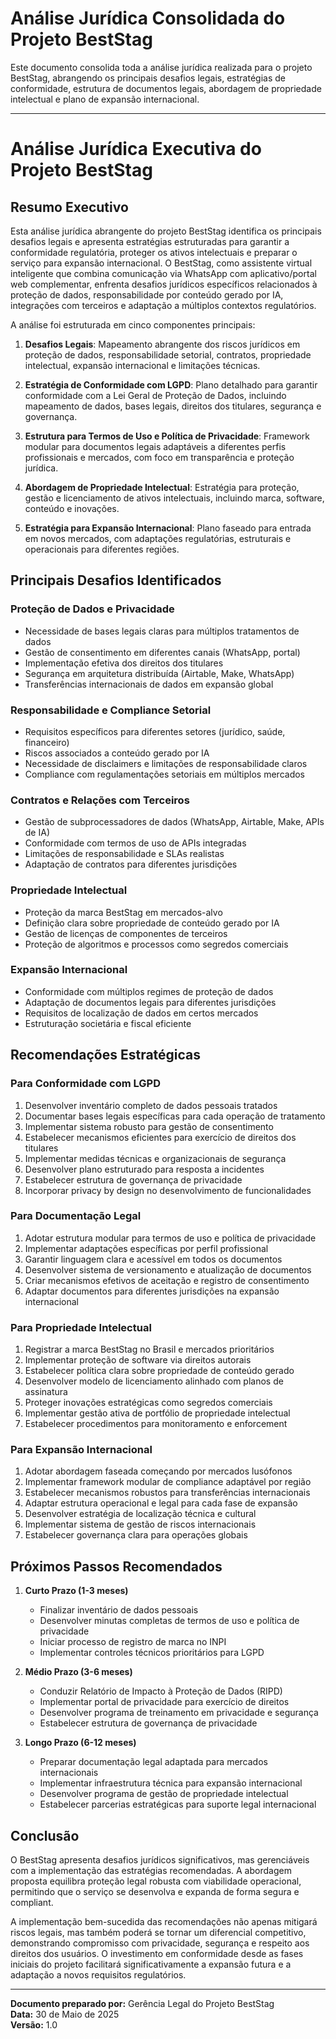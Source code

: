 # Análise Jurídica Consolidada do Projeto BestStag

Este documento consolida toda a análise jurídica realizada para o projeto BestStag, abrangendo os principais desafios legais, estratégias de conformidade, estrutura de documentos legais, abordagem de propriedade intelectual e plano de expansão internacional.

---

# Análise Jurídica Executiva do Projeto BestStag

## Resumo Executivo

Esta análise jurídica abrangente do projeto BestStag identifica os principais desafios legais e apresenta estratégias estruturadas para garantir a conformidade regulatória, proteger os ativos intelectuais e preparar o serviço para expansão internacional. O BestStag, como assistente virtual inteligente que combina comunicação via WhatsApp com aplicativo/portal web complementar, enfrenta desafios jurídicos específicos relacionados à proteção de dados, responsabilidade por conteúdo gerado por IA, integrações com terceiros e adaptação a múltiplos contextos regulatórios.

A análise foi estruturada em cinco componentes principais:

1. **Desafios Legais**: Mapeamento abrangente dos riscos jurídicos em proteção de dados, responsabilidade setorial, contratos, propriedade intelectual, expansão internacional e limitações técnicas.

2. **Estratégia de Conformidade com LGPD**: Plano detalhado para garantir conformidade com a Lei Geral de Proteção de Dados, incluindo mapeamento de dados, bases legais, direitos dos titulares, segurança e governança.

3. **Estrutura para Termos de Uso e Política de Privacidade**: Framework modular para documentos legais adaptáveis a diferentes perfis profissionais e mercados, com foco em transparência e proteção jurídica.

4. **Abordagem de Propriedade Intelectual**: Estratégia para proteção, gestão e licenciamento de ativos intelectuais, incluindo marca, software, conteúdo e inovações.

5. **Estratégia para Expansão Internacional**: Plano faseado para entrada em novos mercados, com adaptações regulatórias, estruturais e operacionais para diferentes regiões.

## Principais Desafios Identificados

### Proteção de Dados e Privacidade
- Necessidade de bases legais claras para múltiplos tratamentos de dados
- Gestão de consentimento em diferentes canais (WhatsApp, portal)
- Implementação efetiva dos direitos dos titulares
- Segurança em arquitetura distribuída (Airtable, Make, WhatsApp)
- Transferências internacionais de dados em expansão global

### Responsabilidade e Compliance Setorial
- Requisitos específicos para diferentes setores (jurídico, saúde, financeiro)
- Riscos associados a conteúdo gerado por IA
- Necessidade de disclaimers e limitações de responsabilidade claros
- Compliance com regulamentações setoriais em múltiplos mercados

### Contratos e Relações com Terceiros
- Gestão de subprocessadores de dados (WhatsApp, Airtable, Make, APIs de IA)
- Conformidade com termos de uso de APIs integradas
- Limitações de responsabilidade e SLAs realistas
- Adaptação de contratos para diferentes jurisdições

### Propriedade Intelectual
- Proteção da marca BestStag em mercados-alvo
- Definição clara sobre propriedade de conteúdo gerado por IA
- Gestão de licenças de componentes de terceiros
- Proteção de algoritmos e processos como segredos comerciais

### Expansão Internacional
- Conformidade com múltiplos regimes de proteção de dados
- Adaptação de documentos legais para diferentes jurisdições
- Requisitos de localização de dados em certos mercados
- Estruturação societária e fiscal eficiente

## Recomendações Estratégicas

### Para Conformidade com LGPD
1. Desenvolver inventário completo de dados pessoais tratados
2. Documentar bases legais específicas para cada operação de tratamento
3. Implementar sistema robusto para gestão de consentimento
4. Estabelecer mecanismos eficientes para exercício de direitos dos titulares
5. Implementar medidas técnicas e organizacionais de segurança
6. Desenvolver plano estruturado para resposta a incidentes
7. Estabelecer estrutura de governança de privacidade
8. Incorporar privacy by design no desenvolvimento de funcionalidades

### Para Documentação Legal
1. Adotar estrutura modular para termos de uso e política de privacidade
2. Implementar adaptações específicas por perfil profissional
3. Garantir linguagem clara e acessível em todos os documentos
4. Desenvolver sistema de versionamento e atualização de documentos
5. Criar mecanismos efetivos de aceitação e registro de consentimento
6. Adaptar documentos para diferentes jurisdições na expansão internacional

### Para Propriedade Intelectual
1. Registrar a marca BestStag no Brasil e mercados prioritários
2. Implementar proteção de software via direitos autorais
3. Estabelecer política clara sobre propriedade de conteúdo gerado
4. Desenvolver modelo de licenciamento alinhado com planos de assinatura
5. Proteger inovações estratégicas como segredos comerciais
6. Implementar gestão ativa de portfólio de propriedade intelectual
7. Estabelecer procedimentos para monitoramento e enforcement

### Para Expansão Internacional
1. Adotar abordagem faseada começando por mercados lusófonos
2. Implementar framework modular de compliance adaptável por região
3. Estabelecer mecanismos robustos para transferências internacionais
4. Adaptar estrutura operacional e legal para cada fase de expansão
5. Desenvolver estratégia de localização técnica e cultural
6. Implementar sistema de gestão de riscos internacionais
7. Estabelecer governança clara para operações globais

## Próximos Passos Recomendados

1. **Curto Prazo (1-3 meses)**
   - Finalizar inventário de dados pessoais
   - Desenvolver minutas completas de termos de uso e política de privacidade
   - Iniciar processo de registro de marca no INPI
   - Implementar controles técnicos prioritários para LGPD

2. **Médio Prazo (3-6 meses)**
   - Conduzir Relatório de Impacto à Proteção de Dados (RIPD)
   - Implementar portal de privacidade para exercício de direitos
   - Desenvolver programa de treinamento em privacidade e segurança
   - Estabelecer estrutura de governança de privacidade

3. **Longo Prazo (6-12 meses)**
   - Preparar documentação legal adaptada para mercados internacionais
   - Implementar infraestrutura técnica para expansão internacional
   - Desenvolver programa de gestão de propriedade intelectual
   - Estabelecer parcerias estratégicas para suporte legal internacional

## Conclusão

O BestStag apresenta desafios jurídicos significativos, mas gerenciáveis com a implementação das estratégias recomendadas. A abordagem proposta equilibra proteção legal robusta com viabilidade operacional, permitindo que o serviço se desenvolva e expanda de forma segura e compliant.

A implementação bem-sucedida das recomendações não apenas mitigará riscos legais, mas também poderá se tornar um diferencial competitivo, demonstrando compromisso com privacidade, segurança e respeito aos direitos dos usuários. O investimento em conformidade desde as fases iniciais do projeto facilitará significativamente a expansão futura e a adaptação a novos requisitos regulatórios.

---

**Documento preparado por:** Gerência Legal do Projeto BestStag  
**Data:** 30 de Maio de 2025  
**Versão:** 1.0

